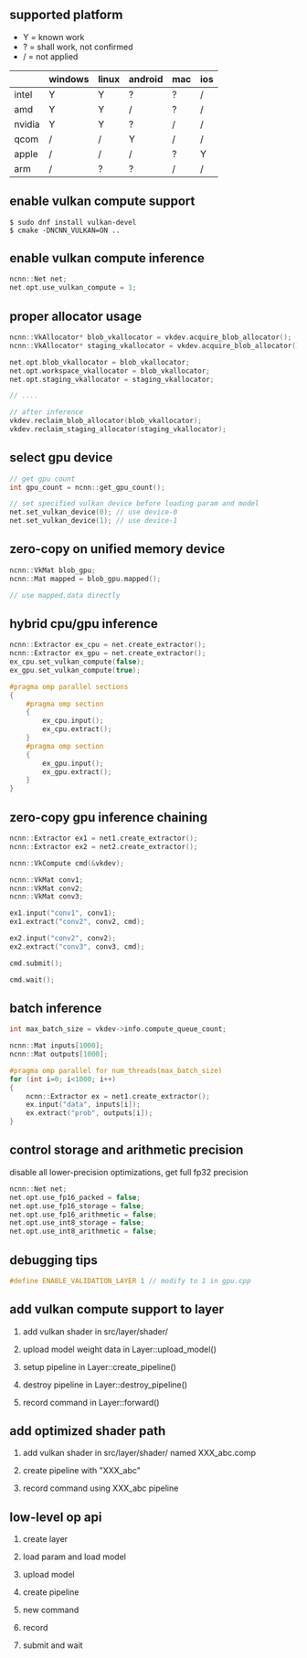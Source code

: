 ## supported platform

* Y = known work
* ? = shall work, not confirmed
* / = not applied

|    |windows|linux|android|mac|ios|
|---|---|---|---|---|---|
|intel|Y|Y|?|?|/|
|amd|Y|Y|/|?|/|
|nvidia|Y|Y|?|/|/|
|qcom|/|/|Y|/|/|
|apple|/|/|/|?|Y|
|arm|/|?|?|/|/|

## enable vulkan compute support
```
$ sudo dnf install vulkan-devel
$ cmake -DNCNN_VULKAN=ON ..
```

## enable vulkan compute inference
```cpp
ncnn::Net net;
net.opt.use_vulkan_compute = 1;
```

## proper allocator usage
```cpp
ncnn::VkAllocator* blob_vkallocator = vkdev.acquire_blob_allocator();
ncnn::VkAllocator* staging_vkallocator = vkdev.acquire_blob_allocator();

net.opt.blob_vkallocator = blob_vkallocator;
net.opt.workspace_vkallocator = blob_vkallocator;
net.opt.staging_vkallocator = staging_vkallocator;

// ....

// after inference
vkdev.reclaim_blob_allocator(blob_vkallocator);
vkdev.reclaim_staging_allocator(staging_vkallocator);
```

## select gpu device
```cpp
// get gpu count
int gpu_count = ncnn::get_gpu_count();

// set specified vulkan device before loading param and model
net.set_vulkan_device(0); // use device-0
net.set_vulkan_device(1); // use device-1
```

## zero-copy on unified memory device
```cpp
ncnn::VkMat blob_gpu;
ncnn::Mat mapped = blob_gpu.mapped();

// use mapped.data directly
```

## hybrid cpu/gpu inference
```cpp
ncnn::Extractor ex_cpu = net.create_extractor();
ncnn::Extractor ex_gpu = net.create_extractor();
ex_cpu.set_vulkan_compute(false);
ex_gpu.set_vulkan_compute(true);

#pragma omp parallel sections
{
    #pragma omp section
    {
        ex_cpu.input();
        ex_cpu.extract();
    }
    #pragma omp section
    {
        ex_gpu.input();
        ex_gpu.extract();
    }
}
```

## zero-copy gpu inference chaining
```cpp
ncnn::Extractor ex1 = net1.create_extractor();
ncnn::Extractor ex2 = net2.create_extractor();

ncnn::VkCompute cmd(&vkdev);

ncnn::VkMat conv1;
ncnn::VkMat conv2;
ncnn::VkMat conv3;

ex1.input("conv1", conv1);
ex1.extract("conv2", conv2, cmd);

ex2.input("conv2", conv2);
ex2.extract("conv3", conv3, cmd);

cmd.submit();

cmd.wait();

```

## batch inference
```cpp
int max_batch_size = vkdev->info.compute_queue_count;

ncnn::Mat inputs[1000];
ncnn::Mat outputs[1000];

#pragma omp parallel for num_threads(max_batch_size)
for (int i=0; i<1000; i++)
{
    ncnn::Extractor ex = net1.create_extractor();
    ex.input("data", inputs[i]);
    ex.extract("prob", outputs[i]);
}
```

## control storage and arithmetic precision

disable all lower-precision optimizations, get full fp32 precision

```cpp
ncnn::Net net;
net.opt.use_fp16_packed = false;
net.opt.use_fp16_storage = false;
net.opt.use_fp16_arithmetic = false;
net.opt.use_int8_storage = false;
net.opt.use_int8_arithmetic = false;
```

## debugging tips
```cpp
#define ENABLE_VALIDATION_LAYER 1 // modify to 1 in gpu.cpp
```

## add vulkan compute support to layer
1. add vulkan shader in src/layer/shader/

2. upload model weight data in Layer::upload_model()

3. setup pipeline in Layer::create_pipeline()

4. destroy pipeline in Layer::destroy_pipeline()

5. record command in Layer::forward()

## add optimized shader path
1. add vulkan shader in src/layer/shader/ named XXX_abc.comp

2. create pipeline with "XXX_abc"

3. record command using XXX_abc pipeline

## low-level op api
1. create layer

2. load param and load model

3. upload model

4. create pipeline

5. new command

6. record

7. submit and wait

